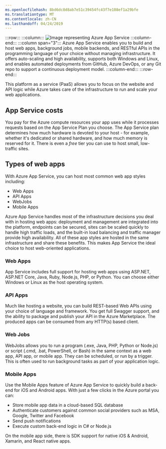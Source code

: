 ```yaml
---
ms.openlocfilehash: 8bd6dc8d8ab7e51c39454fc43f7e108ef1a29bfe
ms.translationtype: MT
ms.contentlocale: zh-CN
ms.lasthandoff: 04/24/2019
---
```

:::row:::
  :::column:::
    ![Image representing Azure App Service](../media/5-appservice.png)
  :::column-end:::
  :::column span="3":::
Azure App Service enables you to build and host web apps, background jobs, mobile backends, and RESTful APIs in the programming language of your choice without managing infrastructure. It offers auto-scaling and high availability, supports both Windows and Linux, and enables automated deployments from GitHub, Azure DevOps, or any Git repo to support a continuous deployment model.
  :::column-end:::
:::row-end:::

This platform as a service (PaaS) allows you to focus on the website and API logic while Azure takes care of the infrastructure to run and scale your web applications. 

## <a name="app-service-costs"></a>App Service costs

You pay for the Azure compute resources your app uses while it processes requests based on the App Service Plan you choose. The App Service plan determines how much hardware is devoted to your host - for example, whether it's dedicated or shared hardware, and how much memory is reserved for it. There is even a _free_ tier you can use to host small, low-traffic sites.

## <a name="types-of-web-apps"></a>Types of web apps

With Azure App Service, you can host most common web app styles including:

- Web Apps
- API Apps
- WebJobs
- Mobile Apps

Azure App Service handles most of the infrastructure decisions you deal with in hosting web apps: deployment and management are integrated into the platform, endpoints can be secured, sites can be scaled quickly to handle high traffic loads, and the built-in load balancing and traffic manager provide high availability. All of these app styles are hosted in the same infrastructure and share these benefits. This makes App Service the ideal choice to host web-oriented applications.

### <a name="web-apps"></a>Web Apps

App Service includes full support for hosting web apps using ASP.NET, ASP.NET Core, Java, Ruby, Node.js, PHP, or Python. You can choose either Windows or Linux as the host operating system. 

### <a name="api-apps"></a>API Apps

Much like hosting a website, you can build REST-based Web APIs using your choice of language and framework. You get full Swagger support, and the ability to package and publish your API in the Azure Marketplace. The produced apps can be consumed from any HTTP(s) based client.

### <a name="web-jobs"></a>Web Jobs

WebJobs allows you to run a program (.exe, Java, PHP, Python or Node.js) or script (.cmd, .bat, PowerShell, or Bash) in the same context as a web app, API app, or mobile app. They can be scheduled, or run by a trigger. This is often used to run background tasks as part of your application logic.

### <a name="mobile-apps"></a>Mobile Apps

Use the Mobile Apps feature of Azure App Service to quickly build a back-end for iOS and Android apps. With just a few clicks in the Azure portal you can:

- Store mobile app data in a cloud-based SQL database
- Authenticate customers against common social providers such as MSA, Google, Twitter and Facebook
- Send push notifications
- Execute custom back-end logic in C# or Node.js

On the mobile app side, there is SDK support for native iOS & Android, Xamarin, and React native apps.
